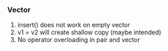 ### Vector

1. insert() does not work on empty vector
2. v1 = v2 will create shallow copy (maybe intended)
3. No operator overloading in pair and vector